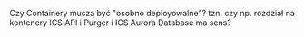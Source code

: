Czy Containery muszą być "osobno deployowalne"? tzn. czy np. rozdział na kontenery
ICS API i Purger i ICS Aurora Database ma sens?
